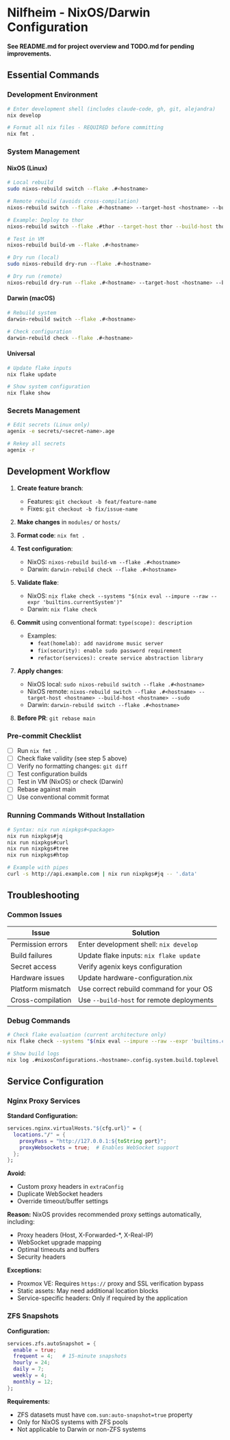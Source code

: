 # Nilfheim - NixOS/Darwin Configuration

**See README.md for project overview and TODO.md for pending improvements.**

## Essential Commands

### Development Environment

```bash
# Enter development shell (includes claude-code, gh, git, alejandra)
nix develop

# Format all nix files - REQUIRED before committing
nix fmt .
```

### System Management

#### NixOS (Linux)

```bash
# Local rebuild
sudo nixos-rebuild switch --flake .#<hostname>

# Remote rebuild (avoids cross-compilation)
nixos-rebuild switch --flake .#<hostname> --target-host <hostname> --build-host <hostname> --sudo

# Example: Deploy to thor
nixos-rebuild switch --flake .#thor --target-host thor --build-host thor --sudo

# Test in VM
nixos-rebuild build-vm --flake .#<hostname>

# Dry run (local)
sudo nixos-rebuild dry-run --flake .#<hostname>

# Dry run (remote)
nixos-rebuild dry-run --flake .#<hostname> --target-host <hostname> --build-host <hostname> --sudo
```

#### Darwin (macOS)

```bash
# Rebuild system
darwin-rebuild switch --flake .#<hostname>

# Check configuration
darwin-rebuild check --flake .#<hostname>
```

#### Universal

```bash
# Update flake inputs
nix flake update

# Show system configuration
nix flake show
```

### Secrets Management

```bash
# Edit secrets (Linux only)
agenix -e secrets/<secret-name>.age

# Rekey all secrets
agenix -r
```

## Development Workflow

1. **Create feature branch**: 
   - Features: `git checkout -b feat/feature-name`
   - Fixes: `git checkout -b fix/issue-name`

2. **Make changes** in `modules/` or `hosts/`

3. **Format code**: `nix fmt .`

4. **Test configuration**:
   - NixOS: `nixos-rebuild build-vm --flake .#<hostname>`
   - Darwin: `darwin-rebuild check --flake .#<hostname>`

5. **Validate flake**:
   - NixOS: `nix flake check --systems "$(nix eval --impure --raw --expr 'builtins.currentSystem')"`
   - Darwin: `nix flake check`

6. **Commit** using conventional format: `type(scope): description`
   - Examples: 
     - `feat(homelab): add navidrome music server`
     - `fix(security): enable sudo password requirement`
     - `refactor(services): create service abstraction library`

7. **Apply changes**:
   - NixOS local: `sudo nixos-rebuild switch --flake .#<hostname>`
   - NixOS remote: `nixos-rebuild switch --flake .#<hostname> --target-host <hostname> --build-host <hostname> --sudo`
   - Darwin: `darwin-rebuild switch --flake .#<hostname>`

8. **Before PR**: `git rebase main`

### Pre-commit Checklist

- [ ] Run `nix fmt .`
- [ ] Check flake validity (see step 5 above)
- [ ] Verify no formatting changes: `git diff`
- [ ] Test configuration builds
- [ ] Test in VM (NixOS) or check (Darwin)
- [ ] Rebase against main
- [ ] Use conventional commit format

### Running Commands Without Installation

```bash
# Syntax: nix run nixpkgs#<package>
nix run nixpkgs#jq
nix run nixpkgs#curl
nix run nixpkgs#tree
nix run nixpkgs#htop

# Example with pipes
curl -s http://api.example.com | nix run nixpkgs#jq -- '.data'
```

## Troubleshooting

### Common Issues

| Issue | Solution |
|-------|----------|
| Permission errors | Enter development shell: `nix develop` |
| Build failures | Update flake inputs: `nix flake update` |
| Secret access | Verify agenix keys configuration |
| Hardware issues | Update hardware-configuration.nix |
| Platform mismatch | Use correct rebuild command for your OS |
| Cross-compilation | Use `--build-host` for remote deployments |

### Debug Commands

```bash
# Check flake evaluation (current architecture only)
nix flake check --systems "$(nix eval --impure --raw --expr 'builtins.currentSystem')"

# Show build logs
nix log .#nixosConfigurations.<hostname>.config.system.build.toplevel
```

## Service Configuration

### Nginx Proxy Services

**Standard Configuration:**
```nix
services.nginx.virtualHosts."${cfg.url}" = {
  locations."/" = {
    proxyPass = "http://127.0.0.1:${toString port}";
    proxyWebsockets = true;  # Enables WebSocket support
  };
};
```

**Avoid:**
- Custom proxy headers in `extraConfig`
- Duplicate WebSocket headers
- Override timeout/buffer settings

**Reason:** NixOS provides recommended proxy settings automatically, including:
- Proxy headers (Host, X-Forwarded-*, X-Real-IP)
- WebSocket upgrade mapping
- Optimal timeouts and buffers
- Security headers

**Exceptions:**
- Proxmox VE: Requires `https://` proxy and SSL verification bypass
- Static assets: May need additional location blocks
- Service-specific headers: Only if required by the application

### ZFS Snapshots

**Configuration:**
```nix
services.zfs.autoSnapshot = {
  enable = true;
  frequent = 4;   # 15-minute snapshots
  hourly = 24;
  daily = 7;
  weekly = 4;
  monthly = 12;
};
```

**Requirements:**
- ZFS datasets must have `com.sun:auto-snapshot=true` property
- Only for NixOS systems with ZFS pools
- Not applicable to Darwin or non-ZFS systems

